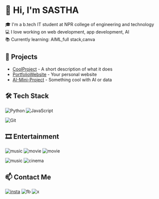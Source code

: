 



# 👋 Hi, I'm  SASTHA

🎓 I'm a b.tech IT student at NPR college of engineering and technology  
💻 I love working on  web development, app development, AI  
📚 Currently learning: AIML,full stack,canva

## 🚀 Projects

- [CoolProject](https://github.com/yourusername/CoolProject) - A short description of what it does
- [PortfolioWebsite](https://github.com/yourusername/PortfolioWebsite) - Your personal website
- [AI-Mini-Project](https://github.com/yourusername/AI-Mini-Project) - Something cool with AI or data

## 🛠️ Tech Stack

![Python](https://img.shields.io/badge/Python-3776AB?style=flat&logo=python&logoColor=white)
![JavaScript](https://img.shields.io/badge/JavaScript-F7DF1E?style=flat&logo=javascript&logoColor=black)

![Git](https://img.shields.io/badge/Git-F05032?style=flat&logo=git&logoColor=white)

## 🎞️ Entertainment
![music](https://img.shields.io/badge/Spotify-1ED760?&style=for-the-badge&logo=spotify&logoColor=white)
![movie](	https://img.shields.io/badge/Netflix-E50914?style=for-the-badge&logo=netflix&logoColor=white)
![movie]( https://img.shields.io/badge/Amazon%20Prime-00A8E1?style=for-the-badge&logo=netflix&logoColor=white)


![music](https://media.giphy.com/media/v1.Y2lkPTc5MGI3NjExM2poMDM1d2drcmJheDF0Y2lkd3llZ3g4dmZieG80ZjhsbWx6Nm5weSZlcD12MV9naWZzX3NlYXJjaCZjdD1n/4oMoIbIQrvCjm/giphy.gif)
![cinema](https://media.giphy.com/media/v1.Y2lkPTc5MGI3NjExZ3J3aTZlZzU0Nm4wOHZjdDZqNmVmZnJ4anQ4Y3dkdWl1OHl1ZWsxbiZlcD12MV9naWZzX3NlYXJjaCZjdD1n/9to51Zri1iSNdPehLw/giphy.gif)


## 📫 Contact Me

[![insta](https://img.shields.io/badge/Instagram-E4405F?style=for-the-badge&logo=instagram&logoColor=white   )](https://www.instagram.com/mr__sastha_?igsh=MWtiYm5xMjFxdGh2dg==)
![fb](https://img.shields.io/badge/LinkedIn-0077B5?style=for-the-badge&logo=linkedin&logoColor=white  )
![x](https://img.shields.io/badge/Twitter-1DA1F2?style=for-the-badge&logo=twitter&logoColor=white)




